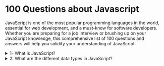 # 100 Questions about Javascript

JavaScript is one of the most popular programming languages in the world, essential for web development, and a must-know for software developers. Whether you are preparing for a job interview or brushing up on your JavaScript knowledge, this comprehensive list of 100 questions and answers will help you solidify your understanding of JavaScript.

<details>
<summary>1- What is JavaScript?</summary>

  **Answer**: JavaScript is a high-level, dynamic, untyped, and interpreted programming language. It is primarily used for creating interactive and dynamic content on web pages. JavaScript is versatile and can be used on both the client-side and server-side (Node.js).

JavaScript allows developers to create rich web applications by manipulating the DOM (Document Object Model), handling events, and communicating with servers through AJAX requests. It is also a core technology of the web, alongside HTML and CSS.

</details>


<details>
<summary>2. What are the different data types in JavaScript?</summary>

  **Answer**: 
  1. Primitive Data Types:
     - String: Represents a sequence of characters, e.g., "Hello, World!".
     - Number: Represents both integer and floating-point numbers, e.g., 42 or 3.14.
     - Boolean: Represents logical entities with two values: true or false.
     - Undefined: A variable that has been declared but not assigned a value has the type undefined.
     - Null: Represents the intentional absence of any object value, often used to indicate "no value".
     - Symbol (ES6): A unique and immutable primitive value used as the key of an object property.
     - BigInt (ES2020): Represents integers with arbitrary precision, allowing for manipulation of large integers beyond the safe integer limit for numbers.

  2. Non-Primitive Data Types:
     - Object: A collection of key-value pairs, often used to store more complex data and entities.

> Understanding these data types is crucial for variable manipulation and function execution in JavaScript.
</details>

